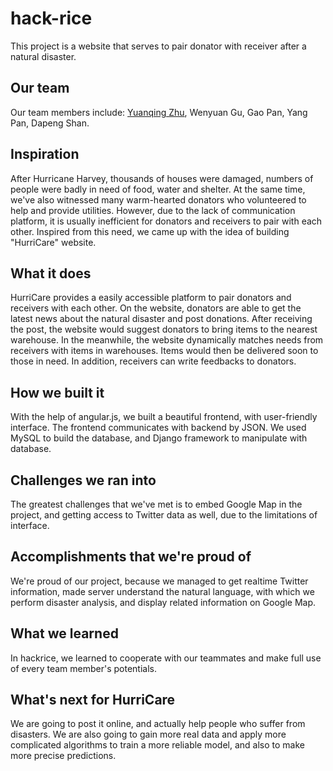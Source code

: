 # hack-rice

This project is a website that serves to pair donator with receiver after a natural disaster.

## Our team
Our team members include: [Yuanqing Zhu](https://github.com/Dilem-ma), Wenyuan Gu, Gao Pan, Yang Pan, Dapeng Shan.

## Inspiration
After Hurricane Harvey, thousands of houses were damaged, numbers of people were badly in need of food, water and shelter. At the same time, we've also witnessed many warm-hearted donators who volunteered to help and provide utilities. However, due to the lack of communication platform, it is usually inefficient for donators and receivers to pair with each other. Inspired from this need, we came up with the idea of building "HurriCare" website.

## What it does
HurriCare provides a easily accessible platform to pair donators and receivers with each other. On the website, donators are able to get the latest news about the natural disaster and post donations. After receiving the post, the website would suggest donators to bring items to the nearest warehouse. In the meanwhile, the website dynamically matches needs from receivers with items in warehouses. Items would then be delivered soon to those in need. In addition, receivers can write feedbacks to donators.

## How we built it
With the help of angular.js, we built a beautiful frontend, with user-friendly interface. The frontend communicates with backend by JSON. We used MySQL to build the database, and Django framework to manipulate with database.

## Challenges we ran into
The greatest challenges that we've met is to embed Google Map in the project, and getting access to Twitter data as well, due to the limitations of interface.

## Accomplishments that we're proud of
We're proud of our project, because we managed to get realtime Twitter information, made server understand the natural language, with which we perform disaster analysis, and display related information on Google Map.

## What we learned
In hackrice, we learned to cooperate with our teammates and make full use of every team member's potentials.

## What's next for HurriCare
We are going to post it online, and actually help people who suffer from disasters. We are also going to gain more real data and apply more complicated algorithms to train a more reliable model, and also to make more precise predictions.

